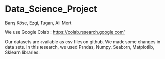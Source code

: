 # Data_Science_Project
Barış Köse, Ezgi, Tugan, Ali Mert

We use Google Colab : https://colab.research.google.com/

Our datasets are available as csv files on github. We made some changes in data sets.
In this research, we used Pandas, Numpy, Seaborn, Matplotlib, Sklearn libraries.


